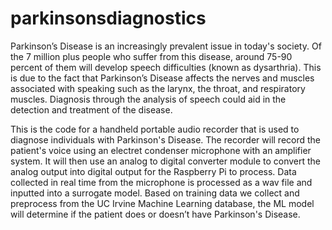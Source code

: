 # parkinsonsdiagnostics

Parkinson’s Disease is an increasingly prevalent issue in today's society. Of the 7 million plus people who suffer from this disease, around 75-90 percent of them will develop speech difficulties (known as dysarthria). This is due to the fact that Parkinson’s Disease affects the nerves and muscles associated with speaking such as the larynx, the throat, and respiratory muscles. Diagnosis through the analysis of speech could aid in the detection and treatment of the disease. 

This is the code for a handheld portable audio recorder that is used to diagnose individuals with Parkinson's Disease. The recorder will record the patient's voice using an electret condenser microphone with an amplifier system. It will then use an analog to digital converter module to convert the analog output into digital output for the Raspberry Pi to process. Data collected in real time from the microphone is processed as a wav file and inputted into a surrogate model. Based on training data we collect and preprocess from the UC Irvine Machine Learning database, the ML model will determine if the patient does or doesn’t have Parkinson's Disease.
